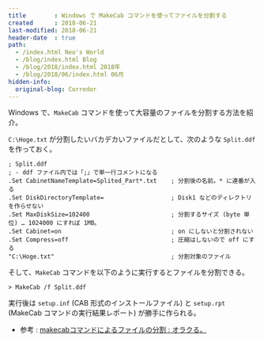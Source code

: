 ```yaml
---
title        : Windows で MakeCab コマンドを使ってファイルを分割する
created      : 2018-06-21
last-modified: 2018-06-21
header-date  : true
path:
  - /index.html Neo's World
  - /blog/index.html Blog
  - /blog/2018/index.html 2018年
  - /blog/2018/06/index.html 06月
hidden-info:
  original-blog: Corredor
---
```


Windows で、`MakeCab` コマンドを使って大容量のファイルを分割する方法を紹介。

`C:\Hoge.txt` が分割したいバカデカいファイルだとして、次のような `Split.ddf` を作っておく。

```
; Split.ddf
; - ddf ファイル内では「;」で単一行コメントになる
.Set CabinetNameTemplate=Splited_Part*.txt    ; 分割後の名前。* に連番が入る
.Set DiskDirectoryTemplate=                   ; Disk1 などのディレクトリを作らせない
.Set MaxDiskSize=102400                       ; 分割するサイズ (byte 単位) … 1024000 にすれば 1MB。
.Set Cabinet=on                               ; on にしないと分割されない
.Set Compress=off                             ; 圧縮はしないので off にする
"C:\Hoge.txt"                                 ; 分割対象のファイル
```

そして、`MakeCab` コマンドを以下のように実行するとファイルを分割できる。

```batch
> MakeCab /f Split.ddf
```

実行後は `setup.inf` (CAB 形式のインストールファイル) と `setup.rpt` (MakeCab コマンドの実行結果レポート) が勝手に作られる。

- 参考 : [makecabコマンドによるファイルの分割 : オラクる。](http://piro-shiki.dreamlog.jp/archives/31295678.html)
